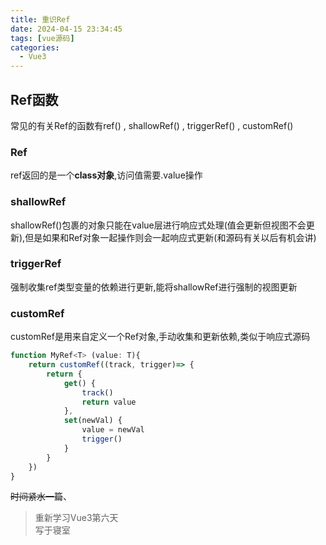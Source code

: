 ```yaml
---
title: 重识Ref
date: 2024-04-15 23:34:45
tags: [vue源码]
categories:
  - Vue3
---
```

## Ref函数

常见的有关Ref的函数有ref() , shallowRef() , triggerRef() , customRef()

<!--more-->

### Ref
ref返回的是一个**class对象**,访问值需要.value操作

### shallowRef
shallowRef()包裹的对象只能在value层进行响应式处理(值会更新但视图不会更新),但是如果和Ref对象一起操作则会一起响应式更新(和源码有关以后有机会讲)

### triggerRef
强制收集ref类型变量的依赖进行更新,能将shallowRef进行强制的视图更新

### customRef
customRef是用来自定义一个Ref对象,手动收集和更新依赖,类似于响应式源码
```javascript
function MyRef<T> (value: T){
    return customRef((track, trigger)=> {
        return {
            get() {
                track()
                return value
            },
            set(newVal) {
                value = newVal
                trigger()
            }
        }
    })
}
```  

~~时间紧水一篇~~、

>重新学习Vue3第六天  
> 写于寝室